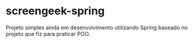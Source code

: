 # screengeek-spring
Projeto simples ainda em desenvolvimento utilizando Spring baseado no projeto que fiz para praticar POO.
